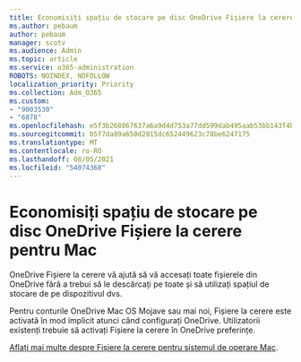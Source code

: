 ```yaml
---
title: Economisiți spațiu de stocare pe disc OneDrive Fișiere la cerere pentru Mac
ms.author: pebaum
author: pebaum
manager: scotv
ms.audience: Admin
ms.topic: article
ms.service: o365-administration
ROBOTS: NOINDEX, NOFOLLOW
localization_priority: Priority
ms.collection: Adm_O365
ms.custom:
- "9003530"
- "6878"
ms.openlocfilehash: e5f3b268867637a6a9d4d753a77dd599dab495aab53bb143f4bb74b35487d7e3
ms.sourcegitcommit: b5f7da89a650d2915dc652449623c78be6247175
ms.translationtype: MT
ms.contentlocale: ro-RO
ms.lasthandoff: 08/05/2021
ms.locfileid: "54074368"
---
```

# <a name="save-disk-space-with-onedrive-files-on-demand-for-mac"></a>Economisiți spațiu de stocare pe disc OneDrive Fișiere la cerere pentru Mac

OneDrive Fișiere la cerere vă ajută să vă accesați toate fișierele din OneDrive fără a trebui să le descărcați pe toate și să utilizați spațiul de stocare de pe dispozitivul dvs.  

Pentru conturile OneDrive Mac OS Mojave sau mai noi, Fișiere la cerere este activată în mod implicit atunci când configurați OneDrive. Utilizatorii existenți trebuie să activați Fișiere la cerere în OneDrive preferințe.  

[Aflați mai multe despre Fișiere la cerere pentru sistemul de operare Mac](https://support.microsoft.com/office/529f6d53-e572-4922-a585-e7a318c135f0).
